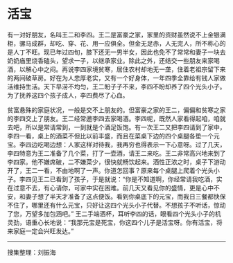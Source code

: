# 活宝

有一对好朋友，名叫王二和李四。王二是富豪之家，家里的资财虽然说不上金银满柜，骡马成群，却吃、穿、花、用一应俱全。但金无足赤，人无完人，所不称心的是人丁不旺。现已年过四旬，膝下还无一男半女，因此也免不了常常和妻子一块去奶奶庙里烧香磕头，望求一子，以继承家业。除此之外，还结交一些朋友来家喝酒，以解心中之闷。再说李四家境贫寒，居住农村却地无一垄，住着老祖宗留下来的两间破草房。好在为人忠厚老实，又有一个好身体，一年四季全靠给有钱人家做活维持生活。天下早涝不均匀，王二盼子子不来，李四不盼却养了四个光头小子。为了抚养这四个孩子成人，李四费尽了心血。

贫富悬殊的家庭状况，一般是交不上朋友的。但富豪之家的王二，偏偏和贫寒之家的李四交上了朋友。王二经常邀李四去家喝酒。李四呢，既然人家看得起咱，咱就去吧，所以是常请常到，一到就是个酒足饭饱。有一次王二又把李四请到了家中，李四一看，桌上的酒菜不但比以前丰盛，而且在菜桌下边的四个桌腿各垫一个元宝。李四边吃喝边想：人家这样对待我，我再穷也得表示一下心意呀。过了几天，李四特意为王二准备了几个菜，打了一壶酒，请王二来吃。王二非常高兴地来到了李四家。他不嫌席破，二不嫌菜少，很快就畅饮起来。酒性正浓之时，桌子下游动开了，王二一看，不由地啊了一声。你道怎回事？原来每个桌腿上爬着个光头小子。李四见王二已看到了孩子，于是就说：“你是不知道啊，你经常请我吃酒，实在过意不去，有心请你，可家中实在困难。前几天又看见你的盛情，更是心中不安，和妻子想了半天才准备了这点便饭。看到你桌底下的元宝，而我日三餐都快保不住了，哪里还有什么元宝，只好让这四个光头小子代替。不想孩子不听话，惊动了您，万望多加包涵吧。” 王二手端酒杯，耳听李四的话，眼看四个光头小子的机灵劲，语重心长地说：“我那元宝是死宝，你这四个儿子是活宝呀。你有活宝，将来家庭一定会兴旺发达。”

---

搜集整理：刘振海
